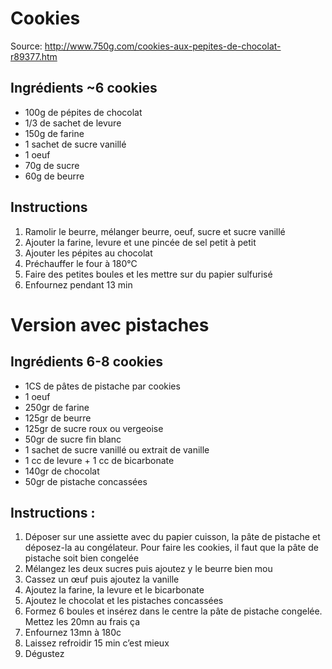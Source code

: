# Cookies

Source: http://www.750g.com/cookies-aux-pepites-de-chocolat-r89377.htm

## Ingrédients ~6 cookies

- 100g de pépites de chocolat
- 1/3 de sachet de levure
- 150g de farine
- 1 sachet de sucre vanillé
- 1 oeuf
- 70g de sucre
- 60g de beurre


## Instructions

1. Ramolir le beurre, mélanger beurre, oeuf, sucre et sucre vanillé
2. Ajouter la farine, levure et une pincée de sel petit à petit
3. Ajouter les pépites au chocolat
4. Préchauffer le four à 180°C
5. Faire des petites boules et les mettre sur du papier sulfurisé
6. Enfournez pendant 13 min


# Version avec pistaches

## Ingrédients 6-8 cookies

- 1CS de pâtes de pistache par cookies
- 1 oeuf
- 250gr de farine
- 125gr de beurre
- 125gr de sucre roux ou vergeoise
- 50gr de sucre fin blanc
- 1 sachet de sucre vanillé ou extrait de vanille
- 1 cc de levure + 1 cc de bicarbonate
- 140gr de chocolat
- 50gr de pistache concassées

## Instructions :

1. Déposer sur une assiette avec du papier cuisson, la pâte de pistache et déposez-la au congélateur.
Pour faire les cookies, il faut que la pâte de pistache soit bien congelée
1. Mélangez les deux sucres puis ajoutez y le beurre bien mou
2. Cassez un œuf puis ajoutez la vanille
3. Ajoutez la farine, la levure et le bicarbonate
4. Ajoutez le chocolat et les pistaches concassées
5. Formez 6 boules et insérez dans le centre la pâte de pistache congelée. Mettez les 20mn au frais ça
6. Enfournez 13mn à 180c
8. Laissez refroidir 15 min c’est mieux
9. Dégustez
